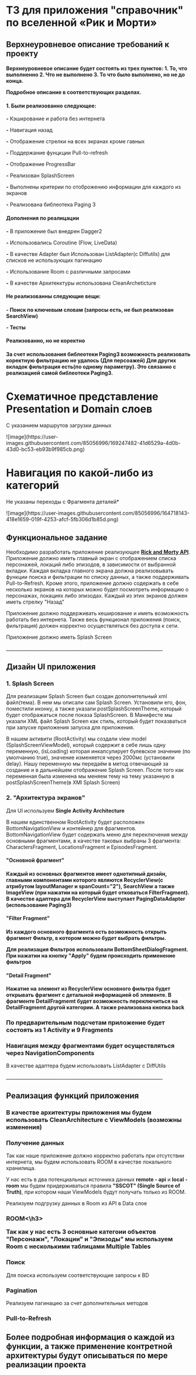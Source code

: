 <h1>ТЗ для приложения "справочник" по вселенной «Рик и Морти»</h1>


<h2>Верхнеуровневое описание требований к проекту</h2>
<h4>Верхнеуровневое описание будет состоять из трех пунктов:
1. То, что выполненно
2. Что не выполнено
3. То что было выполнено, но не до конца.
  
Подробное описание в соответствующих разделах.</h4>

<h4>1. Были реализованно следующее:</h4>
<p><b>-</b> Кэширование и работа без интернета</p>
<p><b>-</b> Навигация назад</p>
<p><b>-</b> Отображение стрелки на всех экранах кроме гавных</p>
<p><b>-</b> Поддержание фунцкции Pull-to-refresh </p>
<p><b>-</b> Отображение ProgressBar </p>
<p><b>-</b> Реализован SplashScreen</p>
<p><b>-</b> Выполнены критерии по отоброжению информации для каждого из экранов</p>
<p><b>-</b> Реализована библеотека Paging 3</p>
<h4>Дополнения по реалицации</h4>
<p><b>-</b> В приложение был внедрен Dagger2</p>
<p><b>-</b> Использовались Coroutine (Flow, LiveData)</p>
<p><b>-</b> В качестве Adapter был Использован ListAdapter(с Diffutils) для списков не использующих пагинацию</p>
<p><b>-</b> Использование Room с различными запросами</p>
<p><b>-</b> В качестве Архитекктуры использована CleanArcheticture</p>

<h4>Не реализованны следующие вещи:<h4>
<p><b>-</b> Поиск по ключевым словам (запросы есть, не был реализован SearchView)</p>
<p><b>-</b> Тесты</p>

<h4>Реализованно, но не коректно<h4>
<p>За счет использования библеотеки Paging3 возможность реализовать коректную фильтрацию не удалось (Для персоажей)
 Для других вкладок фильтрация есть(по одному параметру). Это связанно с реализацией самой библеотеки Paging3.</p>

<h1>Схематичное представление Presentation и Domain слоев</h1>
<p>C указанием маршрутов загрузки данных</p>
![image](https://user-images.githubusercontent.com/85056996/169247482-41d6529a-4d0b-43d0-bc53-eb93b9f985cb.png)

<h1>Навигация по какой-либо из категорий</h1>
<p>Не указаны переходы с Фрагмента деталей*</p>
![image](https://user-images.githubusercontent.com/85056996/164718143-418e1659-019f-4253-afcf-5fb306d1b85d.png)
 
<h2>Функциональное задание</h2>
<p>Необходимо разработать приложение реализующее <a href="https://rickandmortyapi.com/"><b>Rick and Morty API</b></a>.
Приложение должно иметь главный экран с отображением списка персонажей, локаций либо эпизодов, в зависимости от выбранной вкладки.
Каждая вкладка главного экрана должна реализовывать функции поиска и фильтрации по списку данных, а также поддерживать  Pull-to-Refresh.
Кроме этого, приложение должно содержать в себе несколько  экранов на которых можно будет посмотреть информацию о персонажах, локациях либо эпизодах.
Каждый из этих экранов должен иметь стрелку "Назад"</p>
<p>Приложение должно поддерживать кеширование и иметь возможность работать без интернета. Также весь функционал приложения (поиск, фильтрация)
должен корректно осуществляться без доступа к сети.</p>
<p>Приложение должно иметь Splash Screen</p>
___________________________________________________________________

<h2>Дизайн UI приложения</h2>

<h3>1. Splash Screen</h3>

<p>Для реализации Splash Screen был создан дополнительный xml файл(тема). В нем мы описали сам Splash Screen. Установили его, фон, поместили иконку, а также указали postSplashScreenTheme, который будет отображаться после показа SplashScreen. В Манифесте мы указали XML файл Splash Screen как стиль, который будет показваться при запуске приложения запуска для приложения.</p>
<p>В нашем активити (RootActivity) мы создали view model (SplashScreenViewModel), который содержит в себе лишь одну переменную, (isLoading) которая инкапсулирует булевское значение (по умолчанию true), значение изменяется через 2000мс (установили delay). Нашу переменную мы передаём в метод отвечающий за создание и в дальнейшем отображение Splash Screen. После того как переменная была изменена мы меняем тему на тему указанную в postSplashScreenTheme(в XMl Splash Screen)</p>


<h3>2. "Архитектура экранов"</h3>

<p>Для UI используем <b>Single Activity Architecture</b></p>

<p>В нашем единственном RootActivity будет расположен BottomNavigationView и контейнер для фрагментов. BottomNavigationView будет содержать меню для переключения между основными фрагментами, в качестве таковых выбраны 3 фрагмента: CharactersFragment, LocationsFragment и EpisodesFragment.</p>

<h4>"Основной фрагмент"<h4>

<p>Каждый из основных фрагментов имеет однотипный дизайн, главными компонентами которого являются RecyclerView(с атрибутом layoutManager и spanCount="2"), SearchView а также ImageView (при нажатии на который будет отковаться FilterFragment). В качестве адаптера для RecyclerView выступает PagingDataAdapter (использование Paging3)</p>

<h4>"Filter Fragment"<h4>

<p>Из каждого основного фрагмента есть возможность открыть фрагмент Фильтр, в котором можно будет выбрать фильтры.</p>
<p>Для реализация Фильтров использовали <b>BottomSheetDialogFragment</b>. При нажатии на кнопку "Apply" будем происходить применение фильтров</p>

<h4>"Detail Fragment"<h4>

<p>Нажатие на элемент из RecyclerView основного фильтра будет открывать фрагмент с детальной информацией об элементе. В фрагменте DetailFragmemt будет возможность переключиться на DetailFragmemt другой категории. А также реализована кнопка back</p>

<h3>По предварительным подсчетам приложение будет состоять из 1 Activity и 9 Fragments</h3>
<h3>Навигация между фрагментами будет осуществляться через NavigationComponents</h3>



<p>В качестве адаптера будем использовать ListAdapter c DiffUtils</p>
___________________________________________________________________

<h2>Реализация функций приложения</h2>

<h3>В качестве архитектуры приложения мы будем использовать CleanArchitecture с ViewModels (возможны изменения)</h3>

<h3>Получение данных</h3>
<p>Так как наше приложение должно корректно работать при отсутствии интернета, мы будем использовать ROOM в качестве локального хранилища.</p>
<p>У нас есть в два потенциальных источника данных <b>remote - api</b> и <b>local - room</b> мы будем придерживаться правила <b>"SSCOT" (Single Source of Truth)</b>, при котором наши ViewModels будут получать только из ROOM.</p>
<p>Реализуем подгрузку данных в Room из API в Data слое</p>

<h3>ROOM<\h3>
<p>Так как у нас есть 3 основные категоии объектов "Персонажи", "Локации" и "Эпизоды" мы используем Room с несколькими таблицами <b>Multiple Tables</b></p>

<h3>Поиск</h3>
<p>Для поиска используем соответствующие запросы к BD</p>

<h3>Pagination</h3>
<p>Реализуем пагинацию за счет дополнительных методов</p>

<h3>Pull-to-Refresh<h3>

<h2>Более подробная информация о каждой из функции, а также применение контретной архитектуры будут описываться по мере реализации проекта</h2>
